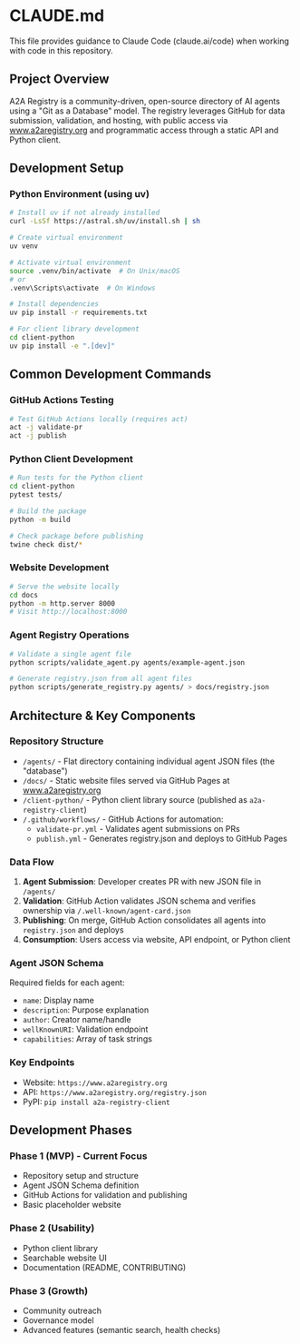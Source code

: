 # CLAUDE.md

This file provides guidance to Claude Code (claude.ai/code) when working with code in this repository.

## Project Overview

A2A Registry is a community-driven, open-source directory of AI agents using a "Git as a Database" model. The registry leverages GitHub for data submission, validation, and hosting, with public access via www.a2aregistry.org and programmatic access through a static API and Python client.

## Development Setup

### Python Environment (using uv)
```bash
# Install uv if not already installed
curl -LsSf https://astral.sh/uv/install.sh | sh

# Create virtual environment
uv venv

# Activate virtual environment
source .venv/bin/activate  # On Unix/macOS
# or
.venv\Scripts\activate  # On Windows

# Install dependencies
uv pip install -r requirements.txt

# For client library development
cd client-python
uv pip install -e ".[dev]"
```

## Common Development Commands

### GitHub Actions Testing
```bash
# Test GitHub Actions locally (requires act)
act -j validate-pr
act -j publish
```

### Python Client Development
```bash
# Run tests for the Python client
cd client-python
pytest tests/

# Build the package
python -m build

# Check package before publishing
twine check dist/*
```

### Website Development
```bash
# Serve the website locally
cd docs
python -m http.server 8000
# Visit http://localhost:8000
```

### Agent Registry Operations
```bash
# Validate a single agent file
python scripts/validate_agent.py agents/example-agent.json

# Generate registry.json from all agent files
python scripts/generate_registry.py agents/ > docs/registry.json
```

## Architecture & Key Components

### Repository Structure
- `/agents/` - Flat directory containing individual agent JSON files (the "database")
- `/docs/` - Static website files served via GitHub Pages at www.a2aregistry.org
- `/client-python/` - Python client library source (published as `a2a-registry-client`)
- `/.github/workflows/` - GitHub Actions for automation:
  - `validate-pr.yml` - Validates agent submissions on PRs
  - `publish.yml` - Generates registry.json and deploys to GitHub Pages

### Data Flow
1. **Agent Submission**: Developer creates PR with new JSON file in `/agents/`
2. **Validation**: GitHub Action validates JSON schema and verifies ownership via `/.well-known/agent-card.json`
3. **Publishing**: On merge, GitHub Action consolidates all agents into `registry.json` and deploys
4. **Consumption**: Users access via website, API endpoint, or Python client

### Agent JSON Schema
Required fields for each agent:
- `name`: Display name
- `description`: Purpose explanation
- `author`: Creator name/handle
- `wellKnownURI`: Validation endpoint
- `capabilities`: Array of task strings

### Key Endpoints
- Website: `https://www.a2aregistry.org`
- API: `https://www.a2aregistry.org/registry.json`
- PyPI: `pip install a2a-registry-client`

## Development Phases

### Phase 1 (MVP) - Current Focus
- Repository setup and structure
- Agent JSON Schema definition
- GitHub Actions for validation and publishing
- Basic placeholder website

### Phase 2 (Usability)
- Python client library
- Searchable website UI
- Documentation (README, CONTRIBUTING)

### Phase 3 (Growth)
- Community outreach
- Governance model
- Advanced features (semantic search, health checks)